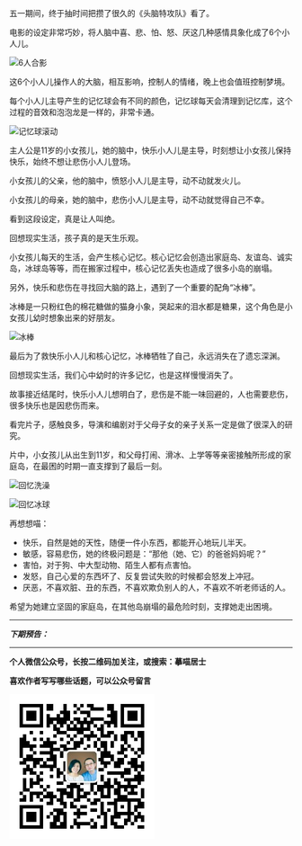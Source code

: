 五一期间，终于抽时间把攒了很久的《头脑特攻队》看了。

电影的设定非常巧妙，将人脑中喜、悲、怕、怒、厌这几种感情具象化成了6个小人儿。

![6人合影]()

这6个小人儿操作人的大脑，相互影响，控制人的情绪，晚上也会值班控制梦境。

每个小人儿主导产生的记忆球会有不同的颜色，记忆球每天会清理到记忆库，这个过程的音效和泡泡龙是一样的，非常卡通。

![记忆球滚动]()

主人公是11岁的小女孩儿，她的脑中，快乐小人儿是主导，时刻想让小女孩儿保持快乐，始终不想让悲伤小人儿登场。

小女孩儿的父亲，他的脑中，愤怒小人儿是主导，动不动就发火儿。

小女孩儿的母亲，她的脑中，悲伤小人儿是主导，动不动就觉得自己不幸。

看到这段设定，真是让人叫绝。

回想现实生活，孩子真的是天生乐观。

小女孩儿每天的生活，会产生核心记忆。核心记忆会创造出家庭岛、友谊岛、诚实岛，冰球岛等等，而在搬家过程中，核心记忆丢失也造成了很多小岛的崩塌。

另外，快乐和悲伤在寻找回大脑的路上，遇到了一个重要的配角“冰棒”。

冰棒是一只粉红色的棉花糖做的猫身小象，哭起来的泪水都是糖果，这个角色是小女孩儿幼时想象出来的好朋友。

![冰棒]()

最后为了救快乐小人儿和核心记忆，冰棒牺牲了自己，永远消失在了遗忘深渊。

回想现实生活，我们心中幼时的许多记忆，也是这样慢慢消失了。

故事接近结尾时，快乐小人儿想明白了，悲伤是不能一味回避的，人也需要悲伤，很多快乐也是因悲伤而来。

看完片子，感触良多，导演和编剧对于父母子女的亲子关系一定是做了很深入的研究。

片中，小女孩儿从出生到11岁，和父母打闹、滑冰、上学等等亲密接触所形成的家庭岛，在最困的时期一直支撑到了最后一刻。

![回忆洗澡]()

![回忆冰球]()

再想想喵：

* 快乐，自然是她的天性，随便一件小东西，都能开心地玩儿半天。
* 敏感，容易悲伤，她的终极问题是：“那他（她、它）的爸爸妈妈呢？”
* 害怕，对于狗、中大型动物、陌生人都有点害怕。
* 发怒，自己心爱的东西坏了、反复尝试失败的时候都会怒发上冲冠。
* 厌恶，不喜欢脏、丑的东西，不喜欢欺负别人的人，不喜欢不听老师话的人。

希望为她建立坚固的家庭岛，在其他岛崩塌的最危险时刻，支撑她走出困境。

***

***下期预告：***

***


**个人微信公众号，长按二维码加关注，或搜索：摹喵居士**

**喜欢作者写写哪些话题，可以公众号留言**

![](https://github.com/jiluofu/jiluofu.github.com/raw/master/momiaojushi/static/qrcode.jpg)